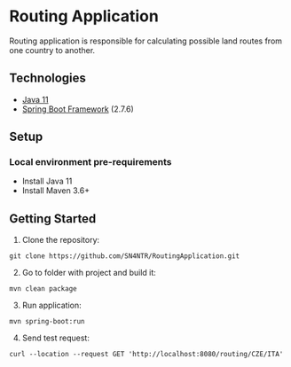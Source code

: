 # Routing Application
Routing application is responsible for calculating possible land routes from one country to another.

## Technologies
- [Java 11](https://docs.oracle.com/en/java/javase/11/)
- [Spring Boot Framework](https://spring.io/projects/spring-boot) (2.7.6)

## Setup
### Local environment pre-requirements
- Install Java 11
- Install Maven 3.6+

## Getting Started
1. Clone the repository:
```
git clone https://github.com/SN4NTR/RoutingApplication.git
```
2. Go to folder with project and build it:
```
mvn clean package
```
3. Run application:
```
mvn spring-boot:run
```
4. Send test request:
```
curl --location --request GET 'http://localhost:8080/routing/CZE/ITA'
```